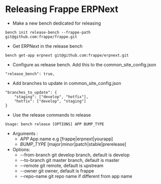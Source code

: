 # Releasing Frappe ERPNext

* Make a new bench dedicated for releasing
```
bench init release-bench --frappe-path git@github.com:frappe/frappe.git
```

* Get ERPNext in the release bench
```
bench get-app erpnext git@github.com:frappe/erpnext.git
```

* Configure as release bench. Add this to the common_site_config.json
```
"release_bench": true,
```

* Add branches to update in common_site_config.json
```
"branches_to_update": {
    "staging": ["develop", "hotfix"],
    "hotfix": ["develop", "staging"]
}
```

* Use the release commands to release
```
Usage: bench release [OPTIONS] APP BUMP_TYPE
```

* Arguments :
  * _APP_ App name e.g [frappe|erpnext|yourapp]
  * _BUMP_TYPE_ [major|minor|patch|stable|prerelease]
* Options:
  * --from-branch git develop branch, default is develop
  * --to-branch git master branch, default is master
  * --remote git remote, default is upstream
  * --owner git owner, default is frappe
  * --repo-name git repo name if different from app name